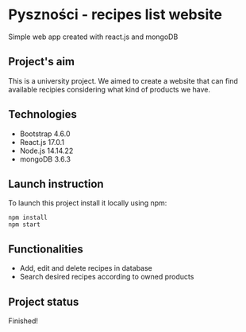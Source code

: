 # Pyszności - recipes list website
Simple web app created with react.js and mongoDB
## Project's aim
This is a university project. We aimed to create a website that can find available recipies considering what kind of products we have.
## Technologies
* Bootstrap 4.6.0
* React.js 17.0.1
* Node.js 14.14.22
* mongoDB 3.6.3
## Launch instruction
To launch this project install it locally using npm:
```
npm install
npm start
```
## Functionalities
* Add, edit and delete recipes in database
* Search desired recipes according to owned products
## Project status
Finished!
